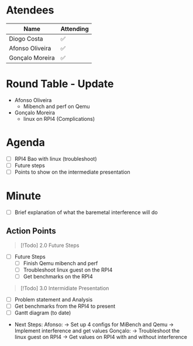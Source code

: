 
# Atendees

| Name            | Attending |
| --------------- | --------- |
| Diogo Costa     | ✅         |
| Afonso Oliveira | ✅         |
| Gonçalo Moreira | ✅         |

# Round Table - Update

 - Afonso Oliveira
	 - Mibench and perf on Qemu
 - Gonçalo Moreira
	 - linux on RPI4 (Complications)

# Agenda
- [ ] RPI4 Bao with linux (troubleshoot)
- [ ] Future steps
- [ ] Points to show on the intermediate presentation

# Minute
- [ ] Brief explanation of what the baremetal interference will do 
## Action Points

>[!Todo] 2.0 Future Steps
- [ ] Future Steps
	- [ ] Finish Qemu mibench and perf
	- [ ] Troubleshoot linux guest on the RPI4 
	- [ ] Get benchmarks on the RPI4

>[!Todo] 3.0 Intermidiate Presentation
- [ ] Problem statement and Analysis 
- [ ] Get benchmarks from the RPI4 to present
- [ ] Gantt diagram (to date)

- Next Steps:
	Afonso:
		-> Set up 4 configs for MiBench and Qemu
		-> Implement interference and get values
	Gonçalo:
		-> Troubleshoot the linux guest on RPI4
		-> Get values on RPI4 with and without interference
